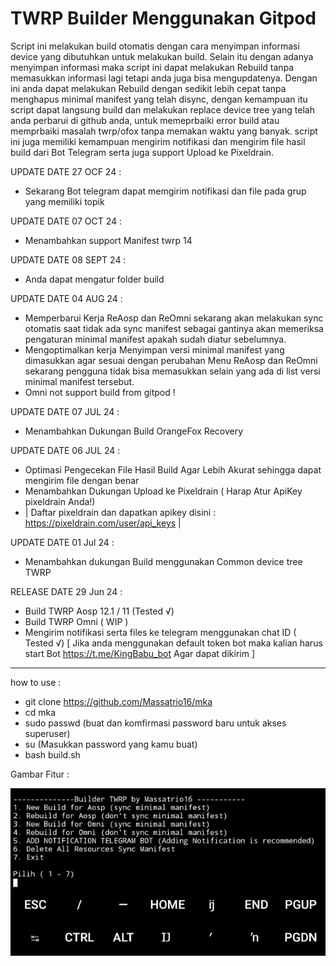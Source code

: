 # TWRP Builder Menggunakan Gitpod

Script ini melakukan build otomatis dengan cara menyimpan informasi device yang dibutuhkan untuk melakukan build. Selain itu dengan adanya menyimpan informasi maka script ini dapat melakukan Rebuild tanpa memasukkan informasi lagi tetapi anda juga bisa mengupdatenya. Dengan ini anda dapat melakukan Rebuild dengan sedikit lebih cepat tanpa menghapus minimal manifest yang telah disync, dengan kemampuan itu script dapat langsung build dan melakukan replace device tree yang telah anda perbarui di github anda, untuk memeprbaiki error build atau memprbaiki masalah twrp/ofox tanpa memakan waktu yang banyak. script ini juga memiliki kemampuan mengirim notifikasi dan mengirim file hasil build dari Bot Telegram serta juga support Upload ke Pixeldrain.

UPDATE DATE 27 OCF 24 :
- Sekarang Bot telegram dapat memgirim notifikasi dan file pada grup yang memiliki topik


UPDATE DATE 07 OCT 24 :
- Menambahkan support Manifest twrp 14


UPDATE DATE 08 SEPT 24 :
- Anda dapat mengatur folder build



UPDATE DATE 04 AUG 24 :
- Memperbarui Kerja ReAosp dan ReOmni sekarang akan melakukan sync otomatis saat tidak ada sync manifest sebagai gantinya akan memeriksa pengaturan minimal manifest apakah sudah diatur sebelumnya.
- Mengoptimalkan kerja Menyimpan versi minimal manifest yang dimasukkan agar sesuai dengan perubahan Menu ReAosp dan ReOmni sekarang pengguna tidak bisa memasukkan selain yang ada di list versi minimal manifest tersebut.
- Omni not support build from gitpod !



UPDATE DATE 07 JUL 24 :
- Menambahkan Dukungan Build OrangeFox Recovery



UPDATE DATE 06 JUL 24 :
- Optimasi Pengecekan File Hasil Build Agar Lebih Akurat sehingga dapat mengirim file dengan benar
- Menambahkan Dukungan Upload ke Pixeldrain ( Harap Atur ApiKey pixeldrain Anda!)
-  | Daftar pixeldrain dan dapatkan apikey disini : https://pixeldrain.com/user/api_keys |
 

UPDATE DATE 01 Jul 24 :
- Menambahkan dukungan Build menggunakan Common device tree TWRP

 
RELEASE DATE 29 Jun 24 :
- Build TWRP Aosp 12.1 / 11 (Tested √)
- Build TWRP Omni ( WIP )
- Mengirim notifikasi serta files ke telegram menggunakan chat ID ( Tested √) [ Jika anda menggunakan default token bot maka kalian harus start Bot https://t.me/KingBabu_bot Agar dapat dikirim ]

-------------------------------------------------------------------------

how to use :
- git clone https://github.com/Massatrio16/mka
- cd mka
- sudo passwd (buat dan komfirmasi password baru untuk akses superuser)
- su (Masukkan password yang kamu buat)
- bash build.sh


Gambar Fitur :

![Menu](https://github.com/Massatrio16/mk/blob/main/Screenshot_20240701-091114_1.jpg)

